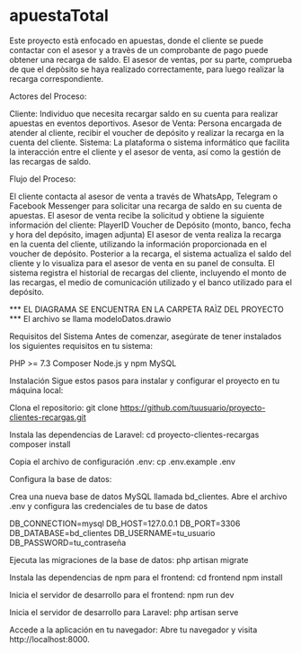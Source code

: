 # apuestaTotal
Este proyecto està enfocado en apuestas, donde el cliente se puede contactar con el asesor y a travès de un comprobante de pago puede obtener una recarga de saldo.
El asesor de ventas, por su parte, comprueba de que el depòsito se haya realizado correctamente, para luego realizar la recarga correspondiente.

Actores del Proceso:

Cliente: Individuo que necesita recargar saldo en su cuenta para realizar apuestas en eventos deportivos.
Asesor de Venta: Persona encargada de atender al cliente, recibir el voucher de depósito y realizar la recarga en la cuenta del cliente.
Sistema: La plataforma o sistema informático que facilita la interacción entre el cliente y el asesor de venta, así como la gestión de las recargas de saldo.

Flujo del Proceso:

El cliente contacta al asesor de venta a través de WhatsApp, Telegram o Facebook Messenger para solicitar una recarga de saldo en su cuenta de apuestas.
El asesor de venta recibe la solicitud y obtiene la siguiente información del cliente:
PlayerID
Voucher de Depósito (monto, banco, fecha y hora del depósito, imagen adjunta)
El asesor de venta realiza la recarga en la cuenta del cliente, utilizando la información proporcionada en el voucher de depósito.
Posterior a la recarga, el sistema actualiza el saldo del cliente y lo visualiza para el asesor de venta en su panel de consulta.
El sistema registra el historial de recargas del cliente, incluyendo el monto de las recargas, el medio de comunicación utilizado y el banco utilizado para el depósito.

*** EL DIAGRAMA SE ENCUENTRA EN LA CARPETA RAÌZ DEL PROYECTO ***
El archivo se llama modeloDatos.drawio

Requisitos del Sistema
Antes de comenzar, asegúrate de tener instalados los siguientes requisitos en tu sistema:

PHP >= 7.3
Composer
Node.js y npm
MySQL

Instalación
Sigue estos pasos para instalar y configurar el proyecto en tu máquina local:

Clona el repositorio:
git clone https://github.com/tuusuario/proyecto-clientes-recargas.git

Instala las dependencias de Laravel:
cd proyecto-clientes-recargas
composer install

Copia el archivo de configuración .env:
cp .env.example .env

Configura la base de datos:

Crea una nueva base de datos MySQL llamada bd_clientes.
Abre el archivo .env y configura las credenciales de tu base de datos

DB_CONNECTION=mysql
DB_HOST=127.0.0.1
DB_PORT=3306
DB_DATABASE=bd_clientes
DB_USERNAME=tu_usuario
DB_PASSWORD=tu_contraseña

Ejecuta las migraciones de la base de datos:
php artisan migrate

Instala las dependencias de npm para el frontend:
cd frontend
npm install

Inicia el servidor de desarrollo para el frontend:
npm run dev

Inicia el servidor de desarrollo para Laravel:
php artisan serve

Accede a la aplicación en tu navegador:
Abre tu navegador y visita http://localhost:8000.


